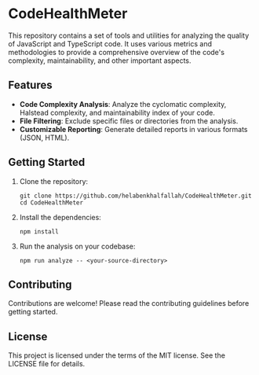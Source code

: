 # CodeHealthMeter

This repository contains a set of tools and utilities for analyzing the quality of JavaScript and TypeScript code. It uses various metrics and methodologies to provide a comprehensive overview of the code's complexity, maintainability, and other important aspects.

## Features

- **Code Complexity Analysis**: Analyze the cyclomatic complexity, Halstead complexity, and maintainability index of your code.
- **File Filtering**: Exclude specific files or directories from the analysis.
- **Customizable Reporting**: Generate detailed reports in various formats (JSON, HTML).

## Getting Started

1. Clone the repository:
    ```
    git clone https://github.com/helabenkhalfallah/CodeHealthMeter.git
    cd CodeHealthMeter
    ```

2. Install the dependencies:
    ```
    npm install
    ```

3. Run the analysis on your codebase:
    ```
    npm run analyze -- <your-source-directory>
    ```

## Contributing

Contributions are welcome! Please read the contributing guidelines before getting started.

## License

This project is licensed under the terms of the MIT license. See the LICENSE file for details.
